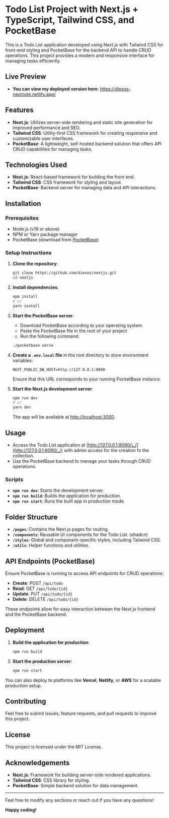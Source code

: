 # Todo List Project with Next.js + TypeScript, Tailwind CSS, and PocketBase

This is a Todo List application developed using Next.js with Tailwind CSS for front-end styling and PocketBase for the backend API to handle CRUD operations. This project provides a modern and responsive interface for managing tasks efficiently.

## Live Preview

- **You can view my deployed version here**: https://diesos-nextnote.netlify.app/

## Features

- **Next.js**: Utilizes server-side rendering and static site generation for improved performance and SEO.
- **Tailwind CSS**: Utility-first CSS framework for creating responsive and customizable user interfaces.
- **PocketBase**: A lightweight, self-hosted backend solution that offers API CRUD capabilities for managing tasks.

## Technologies Used

- **Next.js**: React-based framework for building the front end.
- **Tailwind CSS**: CSS framework for styling and layout.
- **PocketBase**: Backend server for managing data and API interactions.

## Installation

### Prerequisites

- Node.js (v18 or above)
- NPM or Yarn package manager
- PocketBase (download from [PocketBase](https://pocketbase.io/))

### Setup Instructions

1. **Clone the repository**:

   ```sh
   git clone https://github.com/diesos/nextjs.git
   cd nextjs
   ```

2. **Install dependencies**:

   ```sh
   npm install
   # or
   yarn install
   ```

3. **Start the PocketBase server**:

   - Download PocketBase according to your operating system.
   - Paste the PocketBase file in the root of your project
   - Run the following command:

   ```sh
   ./pocketbase serve
   ```

4. **Create a `.env.local` file** in the root directory to store environment variables:

   ```env
   NEXT_PUBLIC_DB_HOST=http://127.0.0.1:8090
   ```

   Ensure that this URL corresponds to your running PocketBase instance.

5. **Start the Next.js development server**:
   ```sh
   npm run dev
   # or
   yarn dev
   ```
   The app will be available at [http://localhost:3000](http://localhost:3000).

## Usage

- Access the Todo List application at [http://127.0.0.1:8090/\_/](http://127.0.0.1:8090/_/) with admin access for the creation fo the collection.
- Use the PocketBase backend to manage your tasks through CRUD operations.

### Scripts

- **`npm run dev`**: Starts the development server.
- **`npm run build`**: Builds the application for production.
- **`npm run start`**: Runs the built app in production mode.

## Folder Structure

- **`/pages`**: Contains the Next.js pages for routing.
- **`/components`**: Reusable UI components for the Todo List. (shadcn)
- **`/styles`**: Global and component-specific styles, including Tailwind CSS.
- **`/utils`**: Helper functions and utilities.

## API Endpoints (PocketBase)

Ensure PocketBase is running to access API endpoints for CRUD operations:

- **Create**: POST `/api/todo`
- **Read**: GET `/api/todo/{id}`
- **Update**: PUT `/api/todo/{id}`
- **Delete**: DELETE `/api/todo/{id}`

These endpoints allow for easy interaction between the Next.js frontend and the PocketBase backend.

## Deployment

1. **Build the application for production**:
   ```sh
   npm run build
   ```
2. **Start the production server**:
   ```sh
   npm run start
   ```

You can also deploy to platforms like **Vercel**, **Netlify**, or **AWS** for a scalable production setup.

## Contributing

Feel free to submit issues, feature requests, and pull requests to improve this project.

## License

This project is licensed under the MIT License.

## Acknowledgements

- **Next.js**: Framework for building server-side rendered applications.
- **Tailwind CSS**: CSS library for styling.
- **PocketBase**: Simple backend solution for data management.

---

Feel free to modify any sections or reach out if you have any questions!

**Happy coding!**
